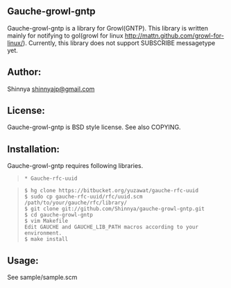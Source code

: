 Gauche-growl-gntp
-----
Gauche-growl-gntp is a library for Growl(GNTP).
This library is written mainly for notifying to gol(growl for linux http://mattn.github.com/growl-for-linux/).
Currently, this library does not support SUBSCRIBE messagetype yet.

Author:
-------
Shinnya <shinnyajp@gmail.com>

License:
-------
Gauche-growl-gntp is BSD style license. See also COPYING.

Installation:
--------
Gauche-growl-gntp requires following libraries.
>     * Gauche-rfc-uuid

>     $ hg clone https://bitbucket.org/yuzawat/gauche-rfc-uuid
>     $ sudo cp gauche-rfc-uuid/rfc/uuid.scm /path/to/your/gauche/rfc/library/
>     $ git clone git://github.com/Shinnya/gauche-growl-gntp.git
>     $ cd gauche-growl-gntp
>     $ vim Makefile
>     Edit GAUCHE and GAUCHE_LIB_PATH macros according to your environment.
>     $ make install

Usage:
-------
See sample/sample.scm

